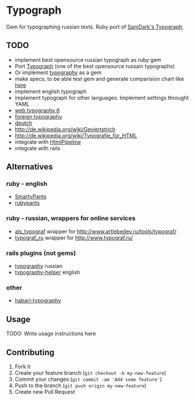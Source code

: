 # Typograph

Gem for typographing russian texts. Ruby port of [SamDark's Typograph](https://github.com/samdark/Typograph).

## TODO
 - implement best opensource russian typograph as ruby gem
  - Port [Typograph](https://github.com/samdark/Typograph) (one of the best opensource russain typographs)
  - Or implement [typography](https://github.com/varezhka/typography) as a gem
 - make specs, to be able test gem and generate comparision chart like [here](http://www.typograf.ru/flog/)
 - implement english typograph
 - implement typograph for other languages. Implement settings throught YAML
  - [web typography 6](http://habrahabr.ru/post/25958/)
  - [foreign typography](http://habrahabr.ru/post/117142/)
  - [deutch](http://habrahabr.ru/post/12742/)
  - http://de.wikipedia.org/wiki/Geviertstrich
  - http://de.wikipedia.org/wiki/Typografie_für_HTML
 - integrate with [HtmlPipeline](https://github.com/jch/html-pipeline)
 - integrate with rails

## Alternatives

### ruby - english
 - [SmartyPants](http://rubydoc.info/gems/redcarpet/2.1.1/Redcarpet/Render/SmartyPants)
 - [rubypants](https://github.com/jmcnevin/rubypants)

### ruby - russian, wrappers for online services
 - [als_typograf](https://github.com/alsemyonov/als_typograf) wrapper for http://www.artlebedev.ru/tools/typograf/
 - [typograf_ru](https://github.com/ring0/typograf_ru) wrapper for http://www.typograf.ru/

### rails plugins (not gems)
 - [typography](https://github.com/varezhka/typography) russian
 - [typography-helper](https://github.com/hunter/typography-helper) english

### other
 - [habari-typography](https://github.com/ahutchings/habari-typography)

## Usage

TODO: Write usage instructions here

## Contributing

1. Fork it
2. Create your feature branch (`git checkout -b my-new-feature`)
3. Commit your changes (`git commit -am 'Add some feature'`)
4. Push to the branch (`git push origin my-new-feature`)
5. Create new Pull Request
